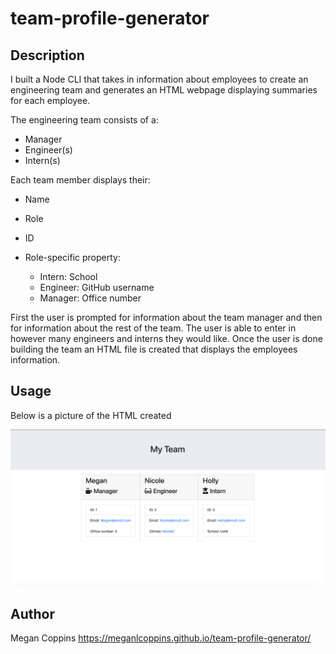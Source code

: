  <!-- your challenge is to build a Node CLI that takes in information about employees and generates an HTML webpage that displays summaries for each person. Since testing is a key piece in making code maintainable, you will also be ensuring that all unit tests pass. -->
# team-profile-generator

## Description

I built a Node CLI that takes in information about employees to create an engineering team and generates an HTML webpage displaying summaries for each employee. 

The engineering team consists of a:
* Manager
* Engineer(s)
* Intern(s)

Each team member displays their:
* Name
* Role
* ID

* Role-specific property:
    * Intern: School
    * Engineer: GitHub username
    * Manager: Office number

First the user is prompted for information about the team manager and then for information about the rest of the team. The user is able to enter in however many engineers and interns they would like. 
Once the user is done building the team an HTML file is created that displays the employees information. 


## Usage

Below is a picture of the HTML created

<img src="https://github.com/MeganLCoppins/team-profile-generator/blob/master/images/teamgenerator.png" alt="photo of HTML page">

## Author

Megan Coppins
https://meganlcoppins.github.io/team-profile-generator/